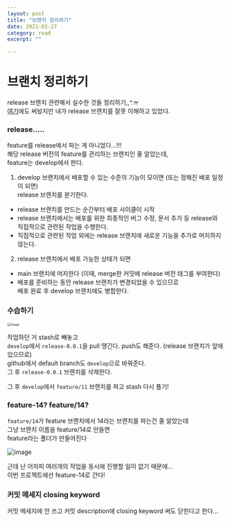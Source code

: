 ```yaml
---
layout: post
title: "브랜치 정리하기" 
date: 2021-03-27
category: read 
excerpt: ""

---
```


# 브랜치 정리하기

release 브랜치 관련해서 실수한 것들 정리하기,,^.ㅠ  
[여기](https://iamcho2.github.io/2021/03/22/branch-rule-git-flow)에도 써놨지만 내가 release 브랜치를 잘못 이해하고 있었다.

### release.....

feature를 release에서 파는 게 아니었다...!!!  
해당 release 버전의 feature를 관리하는 브랜치인 줄 알았는데,  
feature는 develop에서 판다.

1. develop 브랜치에서 배포할 수 있는 수준의 기능이 모이면 (또는 정해진 배포 일정이 되면)  
   release 브랜치를 분기한다.

* release 브랜치를 만드는 순간부터 배포 사이클이 시작
* release 브랜치에서는 배포를 위한 최종적인 버그 수정, 문서 추가 등 release와  
  직접적으로 관련된 작업을 수행한다.
* 직접적으로 관련된 작업 외에는 release 브랜치에 새로운 기능을 추가로 머지하지 않는다.



2. release 브랜치에서 배포 가능한 상태가 되면

* main 브랜치에 머지한다 (이때, merge한 커밋에 release 버전 태그를 부여한다)
* 배포를 준비하는 동안 release 브랜치가 변경되었을 수 있으므로  
  배포 완료 후 develop 브랜치에도 병합한다.

### 수습하기

<img src="https://user-images.githubusercontent.com/28949235/112749751-6d699300-8fff-11eb-8f4a-f5f549f61368.png" alt="image" style="zoom:50%;" />

작업하던 거 stash로 빼놓고  
`develop`에서 `release-0.0.1`을 pull 땡긴다. push도 해준다. (release 브랜치가 앞에 있으므로)  
github에서 default branch도 `develop`으로 바꿔준다.  
그 후 `release-0.0.1` 브랜치를 삭제한다.

그 후 `develop`에서  `feature/11` 브랜치를 파고 stash 다시 풀기!

### feature-14? feature/14?

`feature/14`가 feature 브랜치에서 14라는 브랜치를 파는건 줄 알았는데  
그냥 브랜치 이름을 feature/14로 만들면  
feature라는 폴더가 만들어진다

![image](https://user-images.githubusercontent.com/28949235/112749894-45c6fa80-9000-11eb-8c9f-c3add792a4e2.png)   

근데 난 어차피 여러개의 작업을 동시에 진행할 일이 없기 때문에...  
이번 프로젝트에선 feature-14로 간다!

### 커밋 메세지 closing keyword

커밋 메세지에 안 쓰고 커밋 description에 closing keyword 써도 닫힌다고 한다...

